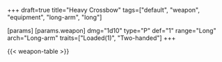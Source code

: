 +++
draft=true
title="Heavy Crossbow"
tags=["default", "weapon", "equipment", "long-arm", "long"]

[params]
  [params.weapon]
    dmg="1d10"
    type="P"
    def="1"
    range="Long"
    arch="Long-arm"
    traits=["Loaded(1)", "Two-handed"]
+++

{{< weapon-table >}}


